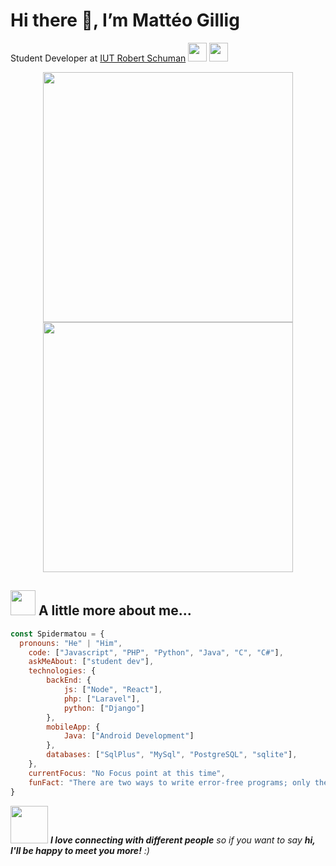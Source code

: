 # Hi there 👋, I’m Mattéo Gillig
Student Developer at [IUT Robert Schuman](https://iutrs.unistra.fr/) <img src="https://media.giphy.com/media/fYSnHlufseco8Fh93Z/giphy.gif" width="30"> <img src="https://media.giphy.com/media/WUlplcMpOCEmTGBtBW/giphy.gif" width="30"> 
<p align="center">
  <img src="https://github-readme-stats.vercel.app/api?username=Spidermatou&show_icons=true&theme=bear" width="400">
  <img src="https://github-readme-streak-stats.herokuapp.com/?user=Spidermatou&theme=dark&hide_border=true" width="400">
</p>

## <img src="https://media.giphy.com/media/10HTAgEA1o5A9a/giphy.gif?cid=790b76110hy4ve6xxqm9ztgf8umxgnixif3yft1lnk8zbg8o&ep=v1_stickers_search&rid=giphy.gif&ct=s" width="40"> A little more about me...
```javascript
const Spidermatou = {
  pronouns: "He" | "Him",
    code: ["Javascript", "PHP", "Python", "Java", "C", "C#"],
    askMeAbout: ["student dev"],
    technologies: {
        backEnd: {
            js: ["Node", "React"],
            php: ["Laravel"],
            python: ["Django"]
        },
        mobileApp: {
            Java: ["Android Development"]
        },
        databases: ["SqlPlus", "MySql", "PostgreSQL", "sqlite"],
    },
    currentFocus: "No Focus point at this time",
    funFact: "There are two ways to write error-free programs; only the third one works"
}
```
<img src="https://media.giphy.com/media/LnQjpWaON8nhr21vNW/giphy.gif" width="60"> <em><b>I love connecting with different people</b> so if you want to say <b>hi, I'll be happy to meet you more!</b> :)</em>
